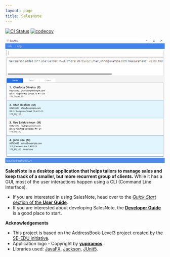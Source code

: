 ```yaml
---
layout: page
title: SalesNote
---
```


[![CI Status](https://github.com/AY2122S1-CS2103T-W08-3/tp/workflows/Java%20CI/badge.svg)](https://github.com/AY2122S1-CS2103T-W08-3/tp/actions)
[![codecov](https://codecov.io/gh/AY2122S1-CS2103T-W08-3/tp/branch/master/graph/badge.svg?token=05ON2OIR5Q)](https://codecov.io/gh/AY2122S1-CS2103T-W08-3/tp)

![Ui](images/Ui.png)

**SalesNote is a desktop application that helps tailors to manage sales and keep track of a smaller, but more recurrent group of clients.** 
While it has a GUI, most of the user interactions happen using a CLI (Command Line Interface).

* If you are interested in using SalesNote, head over to the [_Quick Start_ section of the **User Guide**](UserGuide.html#quick-start).
* If you are interested about developing SalesNote, the [**Developer Guide**](DeveloperGuide.html) is a good place to start.


**Acknowledgements**

* This project is based on the AddressBook-Level3 project created by the [SE-EDU initiative](https://se-education.org).
* Application logo - Copyright by **[yupiramos](https://www.canva.com/media/MADeEQ5DO1Y)**.
* Libraries used: [JavaFX](https://openjfx.io/), [Jackson](https://github.com/FasterXML/jackson), [JUnit5](https://github.com/junit-team/junit5).
